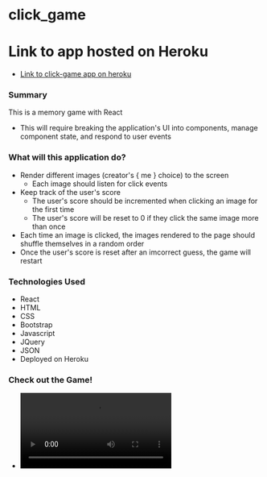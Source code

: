 # click_game

# Link to app hosted on Heroku
- [Link to click-game app on heroku](https://afternoon-gorge-13980.herokuapp.com)

### Summary
This is a memory game with React
- This will require breaking the application's UI into components, manage component state, and respond to user events

### What will this application do?
- Render different images (creator's { me } choice) to the screen
  - Each image should listen for click events
- Keep track of the user's score
  - The user's score should be incremented when clicking an image for the first time
  - The user's score will be reset to 0 if they click the same image more than once
- Each time an image is clicked, the images rendered to the page should shuffle themselves in a random order
- Once the user's score is reset after an imcorrect guess, the game will restart

### Technologies Used
- React
- HTML 
- CSS
- Bootstrap
- Javascript
- JQuery
- JSON
- Deployed on Heroku

### Check out the Game!
- ![Gif of Game](https://giant.gfycat.com/NearPessimisticAtlanticridleyturtle.webm)
